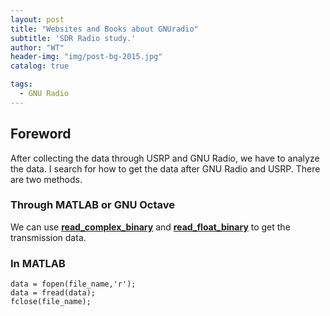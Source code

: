 ```yaml
---
layout: post
title: "Websites and Books about GNUradio"
subtitle: 'SDR Radio study.'
author: "WT"
header-img: "img/post-bg-2015.jpg"
catalog: true

tags:
  - GNU Radio
---
```


## Foreword
After collecting the data through USRP and GNU Radio, we have to analyze the data.
I search for how to get the data after GNU Radio and USRP.
There are two methods.

### Through MATLAB or GNU Octave
We can use [**read_complex_binary**](https://github.com/zhouwt612/MI-communication-Implement/blob/master/Data%20capture/read_complex_binary.m) and [**read_float_binary**](https://github.com/zhouwt612/MI-communication-Implement/blob/master/Data%20capture/read_float_binary.m) to get the transmission data.

### In MATLAB

```
data = fopen(file_name,'r');
data = fread(data);
fclose(file_name);
```
